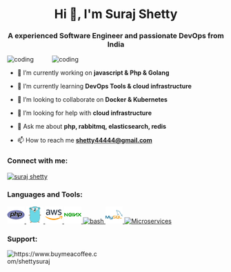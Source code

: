 <h1 align="center">Hi 👋, I'm Suraj Shetty</h1>
<h3 align="center">A experienced Software Engineer and passionate DevOps from India</h3>

<img align="right" alt="coding" width="400" src="https://media.tenor.com/NOYF3f82b_gAAAAC/programmer.gif">

<p align="left"> <img src="https://komarev.com/ghpvc/?username=suraj127-git&label=Profile%20views&color=0e75b6&style=flat" alt="coding" /> </p>

- 🔭 I’m currently working on **javascript & Php & Golang**

- 🌱 I’m currently learning **DevOps Tools & cloud infrastructure**

- 👯 I’m looking to collaborate on **Docker & Kubernetes**

- 🤝 I’m looking for help with **cloud infrastructure**

- 💬 Ask me about **php, rabbitmq, elasticsearch, redis**

- 📫 How to reach me **shetty44444@gmail.com**

<h3 align="left">Connect with me:</h3>
<p align="left">
<a href="https://linkedin.com/in/suraj shetty" target="blank"><img align="center" src="https://raw.githubusercontent.com/rahuldkjain/github-profile-readme-generator/master/src/images/icons/Social/linked-in-alt.svg" alt="suraj shetty" height="30" width="40" /></a>
</p>

<h3 align="left">Languages and Tools:</h3>
<p align="left"> <a href="https://www.php.net" target="_blank" rel="noreferrer"> <img src="https://raw.githubusercontent.com/devicons/devicon/master/icons/php/php-original.svg" alt="php" width="40" height="40"/> </a> <a href="https://laravel.com/" target="_blank" rel="noreferrer"> <a href="https://golang.org" target="_blank" rel="noreferrer"> <img src="https://raw.githubusercontent.com/devicons/devicon/master/icons/go/go-original.svg" alt="go" width="40" height="40"/> </a> <a href="https://aws.amazon.com" target="_blank" rel="noreferrer"> <img src="https://raw.githubusercontent.com/devicons/devicon/master/icons/amazonwebservices/amazonwebservices-original-wordmark.svg" alt="aws" width="40" height="40"/> </a>  <a href="https://www.nginx.com" target="_blank" rel="noreferrer"> <img src="https://raw.githubusercontent.com/devicons/devicon/master/icons/nginx/nginx-original.svg" alt="nginx" width="40" height="40"/> </a> <a href="https://www.gnu.org/software/bash/" target="_blank" rel="noreferrer"> <img src="https://www.vectorlogo.zone/logos/gnu_bash/gnu_bash-icon.svg" alt="bash" width="40" height="40"/> </a> </a> <a href="https://www.mysql.com/" target="_blank" rel="noreferrer"> <img src="https://raw.githubusercontent.com/devicons/devicon/master/icons/mysql/mysql-original-wordmark.svg" alt="mysql" width="40" height="40"/> </a>
<a href="https://www.google.com/imgres?imgurl=https%3A%2F%2Fpreviews.123rf.com%2Fimages%2Fvectorhome%2Fvectorhome1907%2Fvectorhome190700603%2F127615764-microservices-icon-vector.jpg&tbnid=n_G_mr3hCrWWPM&vet=12ahUKEwiujoSYiKiEAxXnpGMGHaDlBLUQMygMegQIARBz..i&imgrefurl=https%3A%2F%2Fwww.123rf.com%2Fphoto_127615764_microservices-icon-vector.html&docid=XmvQ-WAmS8WkcM&w=1300&h=1300&q=microservice%20svg&ved=2ahUKEwiujoSYiKiEAxXnpGMGHaDlBLUQMygMegQIARBz)" target="_blank" rel="noreferrer"> <img src="https://previews.123rf.com/images/vectorhome/vectorhome1907/vectorhome190700603/127615764-microservices-icon-vector.jpg" alt="Microservices" width="40" height="40"/> </a>
<h3 align="left">Support:</h3>
<p><a href="https://www.buymeacoffee.com/shettysuraj"> <img align="left" src="https://cdn.buymeacoffee.com/buttons/v2/default-yellow.png" height="50" width="210" alt="https://www.buymeacoffee.com/shettysuraj" /></a></p><br><br>
